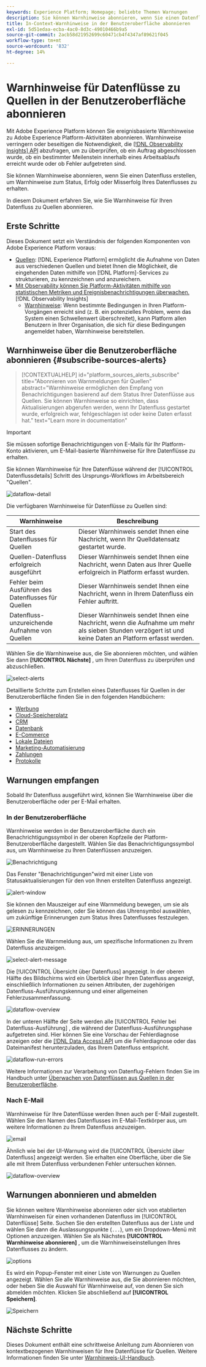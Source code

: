 ```yaml
---
keywords: Experience Platform; Homepage; beliebte Themen Warnungen
description: Sie können Warnhinweise abonnieren, wenn Sie einen Datenfluss erstellen, um Warnhinweise zum Status, Erfolg oder Misserfolg Ihres Datenflusses zu erhalten.
title: In-Context-Warnhinweise in der Benutzeroberfläche abonnieren
exl-id: 5d51edaa-ecba-4ac0-8d3c-49010466b9a5
source-git-commit: 2acb58d21952699c60471cb4f4347af89621f045
workflow-type: tm+mt
source-wordcount: '832'
ht-degree: 14%

---
```


# Warnhinweise für Datenflüsse zu Quellen in der Benutzeroberfläche abonnieren

Mit Adobe Experience Platform können Sie ereignisbasierte Warnhinweise zu Adobe Experience Platform-Aktivitäten abonnieren. Warnhinweise verringern oder beseitigen die Notwendigkeit, die [[!DNL Observability Insights] API](../../../observability/api/overview.md) abzufragen, um zu überprüfen, ob ein Auftrag abgeschlossen wurde, ob ein bestimmter Meilenstein innerhalb eines Arbeitsablaufs erreicht wurde oder ob Fehler aufgetreten sind.

Sie können Warnhinweise abonnieren, wenn Sie einen Datenfluss erstellen, um Warnhinweise zum Status, Erfolg oder Misserfolg Ihres Datenflusses zu erhalten.

In diesem Dokument erfahren Sie, wie Sie Warnhinweise für Ihren Datenfluss zu Quellen abonnieren.

## Erste Schritte

Dieses Dokument setzt ein Verständnis der folgenden Komponenten von Adobe Experience Platform voraus:

* [Quellen](../../home.md): [!DNL Experience Platform] ermöglicht die Aufnahme von Daten aus verschiedenen Quellen und bietet Ihnen die Möglichkeit, die eingehenden Daten mithilfe von [!DNL Platform]-Services zu strukturieren, zu kennzeichnen und anzureichern.
* [Mit Observability können Sie Platform-Aktivitäten mithilfe von statistischen Metriken und Ereignisbenachrichtigungen überwachen.](../../../observability/home.md)[!DNL Observability Insights]
   * [Warnhinweise](../../../observability/alerts/overview.md): Wenn bestimmte Bedingungen in Ihren Platform-Vorgängen erreicht sind (z. B. ein potenzielles Problem, wenn das System einen Schwellenwert überschreitet), kann Platform allen Benutzern in Ihrer Organisation, die sich für diese Bedingungen angemeldet haben, Warnhinweise bereitstellen.

## Warnhinweise über die Benutzeroberfläche abonnieren {#subscribe-sources-alerts}

>[!CONTEXTUALHELP]
>id="platform_sources_alerts_subscribe"
>title="Abonnieren von Warnmeldungen für Quellen"
>abstract="Warnhinweise ermöglichen den Empfang von Benachrichtigungen basierend auf dem Status Ihrer Datenflüsse aus Quellen. Sie können Warnhinweise so einrichten, dass Aktualisierungen abgerufen werden, wenn Ihr Datenfluss gestartet wurde, erfolgreich war, fehlgeschlagen ist oder keine Daten erfasst hat."
>text="Learn more in documentation"

>[!IMPORTANT]
>
>Sie müssen sofortige Benachrichtigungen von E-Mails für Ihr Platform-Konto aktivieren, um E-Mail-basierte Warnhinweise für Ihre Datenflüsse zu erhalten.

Sie können Warnhinweise für Ihre Datenflüsse während der [!UICONTROL Datenflussdetails] Schritt des Ursprungs-Workflows im Arbeitsbereich &quot;Quellen&quot;.

![dataflow-detail](../../images/tutorials/alerts/dataflow-detail.png)

Die verfügbaren Warnhinweise für Datenflüsse zu Quellen sind:

| Warnhinweise | Beschreibung |
| --- | --- |
| Start des Datenflusses für Quellen | Dieser Warnhinweis sendet Ihnen eine Nachricht, wenn Ihr Quelldatensatz gestartet wurde. |
| Quellen-Datenfluss erfolgreich ausgeführt | Dieser Warnhinweis sendet Ihnen eine Nachricht, wenn Daten aus Ihrer Quelle erfolgreich in Platform erfasst wurden. |
| Fehler beim Ausführen des Datenflusses für Quellen | Dieser Warnhinweis sendet Ihnen eine Nachricht, wenn in Ihrem Datenfluss ein Fehler auftritt. |
| Datenfluss-unzureichende Aufnahme von Quellen | Dieser Warnhinweis sendet Ihnen eine Nachricht, wenn die Aufnahme um mehr als sieben Stunden verzögert ist und keine Daten an Platform erfasst werden. |

Wählen Sie die Warnhinweise aus, die Sie abonnieren möchten, und wählen Sie dann **[!UICONTROL Nächste]** , um Ihren Datenfluss zu überprüfen und abzuschließen.

![select-alerts](../../images/tutorials/alerts/select-alerts.png)

Detaillierte Schritte zum Erstellen eines Datenflusses für Quellen in der Benutzeroberfläche finden Sie in den folgenden Handbüchern:

* [Werbung](./dataflow/advertising.md)
* [Cloud-Speicherplatz](./dataflow/batch/cloud-storage.md)
* [CRM](./dataflow/crm.md)
* [Datenbank](./dataflow/databases.md)
* [E-Commerce](./dataflow/ecommerce.md)
* [Lokale Dateien](./create/local-system/local-file-upload.md)
* [Marketing-Automatisierung](./dataflow/marketing-automation.md)
* [Zahlungen](./dataflow/payments.md)
* [Protokolle](./dataflow/protocols.md)

## Warnungen empfangen

Sobald Ihr Datenfluss ausgeführt wird, können Sie Warnhinweise über die Benutzeroberfläche oder per E-Mail erhalten.

### In der Benutzeroberfläche

Warnhinweise werden in der Benutzeroberfläche durch ein Benachrichtigungssymbol in der oberen Kopfzeile der Platform-Benutzeroberfläche dargestellt. Wählen Sie das Benachrichtigungssymbol aus, um Warnhinweise zu Ihren Datenflüssen anzuzeigen.

![Benachrichtigung](../../images/tutorials/alerts/notification.png)

Das Fenster &quot;Benachrichtigungen&quot;wird mit einer Liste von Statusaktualisierungen für den von Ihnen erstellten Datenfluss angezeigt.

![alert-window](../../images/tutorials/alerts/alert-window.png)

Sie können den Mauszeiger auf eine Warnmeldung bewegen, um sie als gelesen zu kennzeichnen, oder Sie können das Uhrensymbol auswählen, um zukünftige Erinnerungen zum Status Ihres Datenflusses festzulegen.

![ERINNERUNGEN](../../images/tutorials/alerts/remind-me.png)

Wählen Sie die Warnmeldung aus, um spezifische Informationen zu Ihrem Datenfluss anzuzeigen.

![select-alert-message](../../images/tutorials/alerts/select-alert-message.png)

Die [!UICONTROL Übersicht über Datenfluss] angezeigt. In der oberen Hälfte des Bildschirms wird ein Überblick über Ihren Datenfluss angezeigt, einschließlich Informationen zu seinen Attributen, der zugehörigen Datenfluss-Ausführungskennung und einer allgemeinen Fehlerzusammenfassung.

![dataflow-overview](../../images/tutorials/alerts/dataflow-overview.png)

In der unteren Hälfte der Seite werden alle [!UICONTROL Fehler bei Datenfluss-Ausführung] , die während der Datenfluss-Ausführungsphase aufgetreten sind. Hier können Sie eine Vorschau der Fehlerdiagnose anzeigen oder die [[!DNL Data Access] API](https://www.adobe.io/experience-platform-apis/references/data-access/) um die Fehlerdiagnose oder das Dateimanifest herunterzuladen, das Ihrem Datenfluss entspricht.

![dataflow-run-errors](../../images/tutorials/alerts/dataflow-run-error.png)

Weitere Informationen zur Verarbeitung von Datenflug-Fehlern finden Sie im Handbuch unter [Überwachen von Datenflüssen aus Quellen in der Benutzeroberfläche](../../../dataflows/ui/monitor-sources.md).

### Nach E-Mail

Warnhinweise für Ihre Datenflüsse werden Ihnen auch per E-Mail zugestellt. Wählen Sie den Namen des Datenflusses im E-Mail-Textkörper aus, um weitere Informationen zu Ihrem Datenfluss anzuzeigen.

![email](../../images/tutorials/alerts/email.png)

Ähnlich wie bei der UI-Warnung wird die [!UICONTROL Übersicht über Datenfluss] angezeigt werden. Sie erhalten eine Oberfläche, über die Sie alle mit Ihrem Datenfluss verbundenen Fehler untersuchen können.

![dataflow-overview](../../images/tutorials/alerts/dataflow-overview.png)

## Warnungen abonnieren und abmelden

Sie können weitere Warnhinweise abonnieren oder sich von etablierten Warnhinweisen für einen vorhandenen Datenfluss im [!UICONTROL Datenflüsse] Seite. Suchen Sie den erstellten Datenfluss aus der Liste und wählen Sie dann die Auslassungspunkte (`...`), um ein Dropdown-Menü mit Optionen anzuzeigen. Wählen Sie als Nächstes **[!UICONTROL Warnhinweise abonnieren]** , um die Warnhinweiseinstellungen Ihres Datenflusses zu ändern.

![options](../../images/tutorials/alerts/options.png)

Es wird ein Popup-Fenster mit einer Liste von Warnungen zu Quellen angezeigt. Wählen Sie alle Warnhinweise aus, die Sie abonnieren möchten, oder heben Sie die Auswahl für Warnhinweise auf, von denen Sie sich abmelden möchten. Klicken Sie abschließend auf **[!UICONTROL Speichern]**.

![Speichern](../../images/tutorials/alerts/save.png)

## Nächste Schritte

Dieses Dokument enthält eine schrittweise Anleitung zum Abonnieren von kontextbezogenen Warnhinweisen für Ihre Datenflüsse für Quellen. Weitere Informationen finden Sie unter [Warnhinweis-UI-Handbuch](../../../observability/alerts/ui.md).